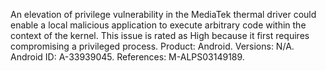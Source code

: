 An elevation of privilege vulnerability in the MediaTek thermal driver could enable a local malicious application to execute arbitrary code within the context of the kernel. This issue is rated as High because it first requires compromising a privileged process. Product: Android. Versions: N/A. Android ID: A-33939045. References: M-ALPS03149189.